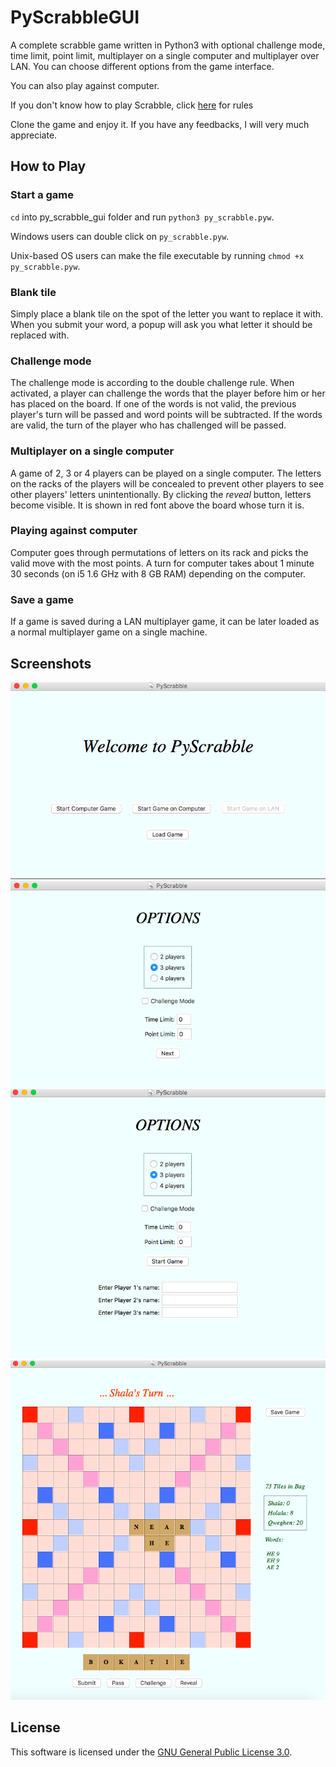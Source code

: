 # PyScrabbleGUI

A complete scrabble game written in Python3 with optional challenge mode, time limit, point limit, multiplayer on a single computer and multiplayer over LAN. You can choose different options from the game interface.

You can also play against computer.

If you don't know how to play Scrabble, click [here](https://scrabble.hasbro.com/en-us/rules) for rules

Clone the game and enjoy it. If you have any feedbacks, I will very much appreciate.

## How to Play

### Start a game

`cd` into py_scrabble_gui folder and run `python3 py_scrabble.pyw`.

Windows users can double click on `py_scrabble.pyw`.

Unix-based OS users can make the file executable by running `chmod +x py_scrabble.pyw`.

### Blank tile

Simply place a blank tile on the spot of the letter you want to replace it with. When you submit your word, a popup will ask you what letter it should be replaced with.

### Challenge mode

The challenge mode is according to the double challenge rule. When activated, a player can challenge the words that the player before him or her has placed on the board. If one of the words is not valid, the previous player's turn will be passed and word points will be subtracted. If the words are valid, the turn of the player who has challenged will be passed.

### Multiplayer on a single computer

A game of 2, 3 or 4 players can be played on a single computer. The letters on the racks of the players will be concealed to prevent other players to see other players' letters unintentionally. By clicking the _reveal_ button, letters become visible. It is shown in red font above the board whose turn it is.

### Playing against computer

Computer goes through permutations of letters on its rack and picks the valid move with the most points. A turn for computer takes about 1 minute 30 seconds (on i5 1.6 GHz with 8 GB RAM) depending on the computer.

### Save a game
If a game is saved during a LAN multiplayer game, it can be later loaded as a normal multiplayer game on a single machine.

## Screenshots

![](pics/pic_1.png)
![](pics/pic_2.png)
![](pics/pic_3.png)
![](pics/pic_4.png)

## License

This software is licensed under the [GNU General Public License 3.0](https://www.gnu.org/licenses/gpl-3.0.txt).
